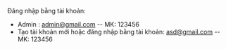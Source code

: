 Đăng nhập bằng tài khoản:
- Admin : admin@gmail.com -- MK: 123456
- Tạo tài khoản mới hoặc đăng nhập bằng tài khoản: asd@gmail.com -- MK: 123456
